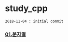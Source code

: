 # study_cpp

    2018-11-04 : initial commit

### [01.문자열](https://github.com/NamSSu/study_cpp_2018/blob/master/001_string.md)